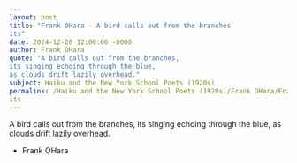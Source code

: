 ```yaml
---
layout: post
title: "Frank OHara - A bird calls out from the branches
its"
date: 2024-12-28 12:00:00 -0000
author: Frank OHara
quote: "A bird calls out from the branches,
its singing echoing through the blue,
as clouds drift lazily overhead."
subject: Haiku and the New York School Poets (1920s)
permalink: /Haiku and the New York School Poets (1920s)/Frank OHara/Frank OHara - A bird calls out from the branches
its
---
```


A bird calls out from the branches,
its singing echoing through the blue,
as clouds drift lazily overhead.

- Frank OHara
